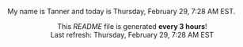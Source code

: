 My name is Tanner and today is Thursday, February 29, 7:28 AM EST.

<p align="center">This <i>README</i> file is generated <b>every 3 hours</b>!</br>Last refresh: Thursday, February 29, 7:28 AM EST<br /></p>
